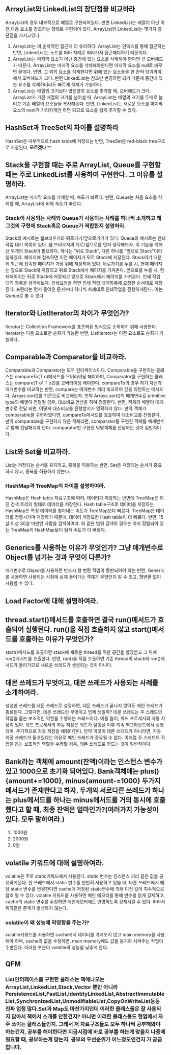 ## ArrayList와 LinkedList의 장단점을 비교하라
ArrayList의 경우 내부적으로 배열로 구현되어있다. 반면 LinkedList는 배열이 아닌 이전,다음 요소를 참조하는 형태로 구현되어 있다.
ArrayList와 LinkedList는 몇가지 장단점을 가지고있다.
1. ArrayList는 비 순차적인 접근에 더 유리하다.
   ArrayList는 인덱스를 통해 접근하는 반면, LinkedList는 노드를 따라 차례로 따라가서 접근해야하기 때문이다.
2. ArrayList는 마지막 요소가 아닌 중간에 있는 요소를 삭제해야 한다면 큰 오버헤드가 따른다.
   ArrayList는 마지막 요소를 삭제해야한다면 마지막 요소를 null로 바꾸면 끝이다. 반면, 그 외의 요소를 삭제한다면 뒤에 있는 요소들을 한 칸씩 당겨와야 해서 오버헤드가 크다. 반면 LinkedList는 참조만 변경하면 되기 때문에 중간에 있는 요소를 삭제하더라도 빠르게 삭제가 가능하다.
3. ArrayList는 배열의 크기보다 많은양의 요소를 추가할 때, 오버헤드가 크다.
   ArrayList가 가진 배열의 크기를 넘어설 때, ArrayList는 배열의 크기를 두배로 늘리고 기존 배열의 요소들을 복사해온다. 반면, LinkedList는 새로운 요소를 마지막 요소의 next가 가리키게만 하면 되므로 요소를 쉽게 추가할 수 있다.
## HashSet과 TreeSet의 차이를 설명하라
HashSet은 내부적으로 hash table에 저장되는 반면, TreeSet은 red-black tree구조로 저장된다. **모르겠다 ^^**

## Stack을 구현할 때는 주로 ArrayList, Queue를 구현할 때는 주로 LinkedList를 사용하여 구현한다. 그 이유를 설명하라.
ArrayList는 마지막 요소를 삭제할 때, 속도가 빠르다. 반면, Queue는 처음 요소를 삭제할 때, ArrayList에 비해 속도가 빠르다.

### Stack이 사용되는 사례와 Queue가 사용되는 사례를 하나씩 소개하고 왜 그것의 구현에 Stack혹은 Queue가 적합한지 설명하라.
Stack의 예시로는 웹브라우저의 뒤로가기/앞으로가기가 있다. Queue의 예시로는 인쇄 작업 대기 목록이 있다.
웹 브라우저의 뒤로/앞으로를 먼저 생각해보자. 이 기능을 위해선 두개의 Stack이 필요하다. 하나는 "뒤로 Stack", 다른 하나를 "앞으로 Stack"이라 칭하겠다. 페이지에 접속하면 이전 페이지가 뒤로 Stack에 저장된다. Stack이기 때문에 최근에 접속한 페이지가 가장 위에 저장되어 있다. 뒤로가기를 누를 시, 현재 페이지는 앞으로 Stack에 저장되고 뒤로 Stack에서 페이지를 가져온다. 앞으로를 누를 시, 현재페이지는 뒤로 Stack에 저장되고 앞으로 Stack에서 페이지를 가져온다.
인쇄 작업 대기 목록을 생각해보자. 인쇄요청을 하면 인쇄 작업 대기목록에 요청한 순서대로 저장된다. 프린터는 먼저 들어온 문서부터 하나씩 차례대로 인쇄작업을 진행하게된다. 이는 Queue로 볼 수 있다.

## Iterator와 ListIterator의 차이가 무엇인가?
Iterator는 Collection Framework를 표준화된 방식으로 순회하기 위해 사용한다. Iterator는 다음 요소로만 순회가 가능한 반면, ListIterator는 이전 요소로도 순회가 가능하다.

## Comparable과 Comparator를 비교하라.
Comparable과 Comparator는 모두 인터페이스이다. Comparable을 구현하는 클래스는 compareTo(T o)메서드를 오버라이딩 해야하며,
Comparator를 구현하는 클래스는 compare(T o1,T o2)를 오버라이딩 해야한다.
compareTo의 경우 자기 자신과 매개변수를 비교하는 반면, compare는 매개변수 끼리 비교하여 값을 리턴하는 메서드다.
Arrays.sort()를 기준으로 비교해보자. 만약 Arrays.sort()의 매개변수로 primitive type의 배열이 전달될 경우, 대소비교 연산을 하여 정렬한다. 반면, 객체의 배열이 매개변수로 전달 되면, 어떻게 대소비교를 진행할지가 명확하지 않다. 만약 객체가 comparable을 구현하였다면, compareTo메서드를 호출하여 대소비교를 진행한다. 만약 comparable을 구현하지 않은 객체라면, comparator를 구현한 객체를 매개변수로 함께 전달해줘야 한다. comparator만 구현한 익명객체를 전달하는 것이 일반적이다.

## List와 Set을 비교하라.
List는 저장되는 순서를 유지하고, 중복을 허용하는 반면,
Set은 저장되는 순서가 중요하지 않고, 중복을 허용하지 않는다.

### HashMap과 TreeMap의 차이를 설명하여라.
HashMap은 Hash table 자료구조에 따라, 데이터가 저장되는 반면에
TreeMap은 이진 검색 트리의 형태로 데이터를 저장한다. 
Hash table구조로 데이터를 저장하는 HashMap은 특정 데이터를 찾아내는 속도가 TreeMap보다 빠르다. TreeMap은 데이터를 정렬시키며 저장하기 때문에, 데이터 저장또한 Hash table이 더 빠르다. 반면, 15살 이상 30살 미만인 사람을 검색하여라. 와 같은 범위 검색의 경우는 이미 정렬되어 있는 TreeMap이 HashMap보다 탐색 속도가 더 빠르다.

## Generics를 사용하는 이유가 무엇인가? 그냥 매개변수로 Object를 넘기는 것과 무엇이 다른가?
매개변수로 Object를 사용하면 반드시 형 변환 작업이 동반되어야 하는 반면, Generic을 사용하면 사용되는 시점에 실제 들어가는 객체가 무엇인지 알 수 있고, 형변환 없이 사용할 수 있다.
## Load Factor에 대해 설명하여라.

## thread.start()메서드를 호출하면 결국 run()메서드가 호출되어 실행된다. run()을 직접 호출하지 않고 start()메서드를 호출하는 이유가 무엇인가?
start()메서드를 호출하면 stack에 새로운 thread를 위한 공간을 할당받고 그 위에 run()메서드를 호출한다. 반면, run()을 직접 호출하면 기존 thread의 stack에 run()메서드가 올라가므로 새로운 쓰레드가 생성되는 것이 아니다.

## 데몬 쓰레드가 무엇이고, 데몬 쓰레드가 사용되는 사례를 소개하여라.
생성한 쓰레드를 데몬 쓰레드로 설정하면, 데몬 쓰레드가 끝나지 않아도 메인 쓰레드가 종료된다. 그렇다면, 데몬 쓰레드란 무엇이고 언제 쓰일까?
데몬 쓰레드는 주 스레드의 작업을 돕는 보조적인 역할을 수행하는 쓰레드이다. 예를 들어, 워드 프로세서의 자동 저장이 있다.
워드 프로세서의 자동 저장은 워드가 실행된 이후 계속 백그라운드에서 실행되며, 주기적으로 자동 저장을 해줘야한다. 만약 이것이 데몬 쓰레드가 아니라면, 자동 저장 쓰레드가 돌고있다는 이유로 메인 쓰레드가 종료될 수 없다. 이처럼 주 스레드의 작업을 돕는 보조적인 역할을 수행할 경우, 데몬 쓰레드로 만드는 것이 일반적이다.

## Bank라는 객체에 amount(잔액)이라는 인스턴스 변수가 있고 1000으로 초기화 되어있다. Bank객체에는 plus(){amount+=1000}, minus{amount-=1000} 두가지 메서드가 존재한다고 하자. 두개의 서로다른 쓰레드가 하나는 plus메서드를 하나는 minus메서드를 거의 동시에 호출했다고 할 때, 최종 잔액은 얼마인가?(여러가지 가능성이 있다. 모두 말하여라.)
1. 1000원
2. 2000원
3.    0원

## volatile 키워드에 대해 설명하여라.
volatile은 주로 static키워드에서 사용된다. static 변수는 인스턴스 끼리 같은 값을 공유하게된다. 한 쓰레드에서 static 변수를 빈번히 사용하고 있을 때, 다른 쓰레드에서 해당 static 변수를 변경한다면 cache에 저장된 static변수에 의해 이전 값이 지속적으로 참조 될 수 있다. volatile 키워드를 사용하면 메인 메모리를 통해 변수를 읽게 강제하고, cache의 static 변수를 수정하면 메인메모리에도 반영하도록 강제시킬 수 있다. 따라서 위와같은 문제가 발생하지 않는다.

### volatile이 왜 성능에 악영향을 주는가?
volatile키워드를 사용하면 cache에서 데이터를 가져오지 않고 main memory를 사용해야 하며, cache의 값을 수정하면, main memory에도 값을 동기화 시켜주는 작업이 수반된다. 이러한 부분이 volatile의 성능을 낮추게 한다.














## QFM

### List인터페이스를 구현한 클래스는 책에나오는 ArrayList,LinkedList,Stack,Vector 뿐만 아니라 PersistenceList,FastList,IdentityLinkedList,AbstractImmutableList,SynchronizedList,UnmodifiableList,CopyOnWriteList등등 진짜 엄청 많다.Set과 Map도 마찬가지던데 이러한 클래스들은 잘 사용되지 않아서 책에서 소개를 안한건지? 아니면 이러한 클래스들도 현업에서 자주 쓰이는 클래스들인지. 그래서 저 자료구조들도 모두 하나씩 공부해봐야 하는건지, 공부를 해야한다면 지금시점에 바로 공부를 하는게 맞을지 나중에 필요할 때, 공부하는게 맞는지. 공부의 우선순위가 어느정도인건지 가 궁금합니다.

